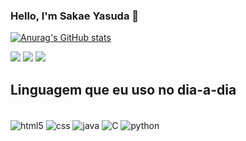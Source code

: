 ### Hello, I'm Sakae Yasuda 👋
[![Anurag's GitHub stats](https://github-readme-stats.vercel.app/api?username=SakaeYasuda)](https://github.com/anuraghazra/github-readme-stats)

<div>
  <a href="https://instagram.com/rafaballerini" target="_blank"><img src="https://img.shields.io/badge/-Instagram-%23E4405F?style=for-the-badge&logo=instagram&logoColor=white" target="_blank"></a>
 	<a href="https://www.twitch.tv/rafaballerinii" target="_blank"><img src="https://img.shields.io/badge/Twitch-9146FF?style=for-the-badge&logo=twitch&logoColor=white" target="_blank"></a>
  <a href="https://www.linkedin.com/in/rafaella-ballerini-45875016a" target="_blank"><img src="https://img.shields.io/badge/-LinkedIn-%230077B5?style=for-the-badge&logo=linkedin&logoColor=white" target="_blank"></a> 
  </div>

## Linguagem que eu uso no  dia-a-dia

<div style="display: inline-block;"><br/>
<img alt="html5" align="center" src="https://img.shields.io/badge/HTML-239120?style=for-the-badge&logo=html5&logoColor=white">
<img alt="css" align="center" src="https://img.shields.io/badge/CSS3-1572B6?style=for-the-badge&logo=css3&logoColor=white">
<img alt="java" align="center" src="https://img.shields.io/badge/JavaScript-F7DF1E?style=for-the-badge&logo=javascript&logoColor=black">
<img alt="C" align="center" src="https://img.shields.io/badge/C-00599C?style=for-the-badge&logo=c&logoColor=white">
<img alt="python" align="center" src="https://img.shields.io/badge/Python-3776AB?style=for-the-badge&logo=python&logoColor=white">
</div>
